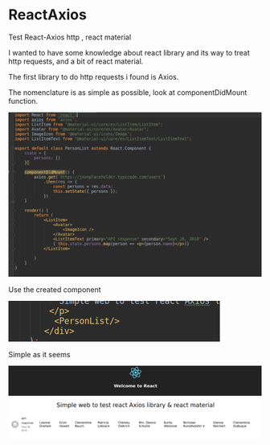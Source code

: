# ReactAxios
Test React-Axios http , react material

I wanted to have some knowledge about react library and its way to treat http requests, and a bit of react material.

The first library to do http requests i found is Axios.

The nomenclature is as simple as possible, look at componentDidMount function.

![Axios pic](https://github.com/delalama/ReactAxios/blob/master/reactAxiosPics/2.png)

Use the created component

![Component pic](https://github.com/delalama/ReactAxios/blob/master/reactAxiosPics/3.png)

Simple as it seems

![Result pic](https://github.com/delalama/ReactAxios/blob/master/reactAxiosPics/1.png)
